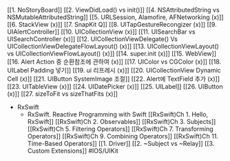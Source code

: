 [[1. NoStoryBoard]]
[[2. ViewDidLoad() vs init()]]
[[4. NSAttributedString vs NSMutableAttributedString]]
[[5. URLSession, Alamofire, AFNetworking (x)]]
[[6. StackView (x)]]
[[7. SnapKit Q]]
[[8. UITapGestureRecongizer (x)]]
[[9. UIAlertController]]
[[10. UICollectionView (x)]]
[[11. UISearchBar vs UISearchController (x)]]
[[12. UICollectionViewDelegate() Vs UICollectionViewDelegateFlowLayout() (x)]]
[[13. UICollectionViewLayout() vs UICollectionViewFlowLayout() (x)]]
[[14. super.init (x)]]
[[15. WebView]]
[[16. Alert Action 중 순환참조에 관하여 (x)]]
[[17. UIColor vs CGColor (x)]]
[[18. UILabel Padding 넣기]]
[[19. ui 리프레시 (x)]]
[[20. UICollectionView Dynamic Cell (x)]]
[[21. UIButton SystemImage 조절]]
[[22. Alert에 TextField 추가 (x)]]
[[23. UITableView (x)]]
[[24. UIDatePicker (x)]]
[[25. UILabel]]
[[26. UIButton (x)]]
[[27. sizeToFit vs sizeThatFits (x)]]

- RxSwift
	- RxSwift. Reactive Programming with Swift
			[[RxSwift)Ch 1. Hello, RxSwift]]
			[[RxSwift)Ch 2. Observables]]
			[[RxSwift)Ch 3. Subjects]]
			[[RxSwift)Ch 5. Filtering Operators]]
			[[RxSwift)Ch 7. Transforming Operators]]
			[[RxSwift)Ch 9. Combining Operators]]
			[[RxSwift)Ch 11. Time-Based Operators]]
	[[1. Driver]]
	[[2. ~Subject vs ~Relay]]
	[[3. Custom Extensions]]
#IOS/UIKit 
